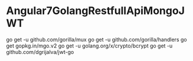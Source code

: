 # Angular7GolangRestfullApiMongoJWT
go get -u github.com/gorilla/mux
go get -u github.com/gorilla/handlers
go get gopkg.in/mgo.v2
go get -u golang.org/x/crypto/bcrypt
go get -u github.com/dgrijalva/jwt-go